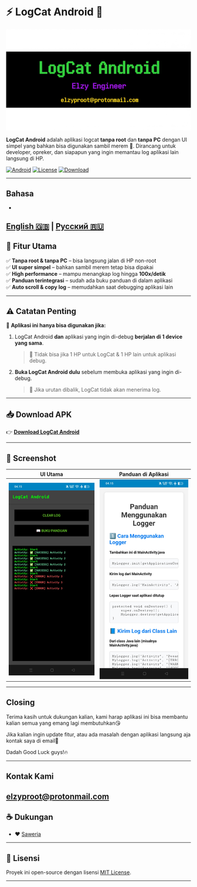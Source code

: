 # ⚡ LogCat Android 📱
![LogCat Android Banner](screenshots/banner.png)

**LogCat Android** adalah aplikasi logcat **tanpa root** dan **tanpa PC** dengan UI simpel yang bahkan bisa digunakan sambil merem 👀. Dirancang untuk developer, opreker, dan siapapun yang ingin memantau log aplikasi lain langsung di HP.

[![Android](https://img.shields.io/badge/platform-android-green?logo=android)](https://play.google.com/)
[![License](https://img.shields.io/badge/license-MIT-blue)](LICENSE)
[![Download](https://img.shields.io/badge/Download-APK-brightgreen)](https://github.com/Proot9/LogCat_Android_NonRoot/releases/tag/v1.1)

---
## Bahasa
*
[English 🇬🇧](README_EN.md) | [Русский 🇷🇺](README_RU.md)
---
## 🚀 Fitur Utama
✅ **Tanpa root & tanpa PC** – bisa langsung jalan di HP non-root  
✅ **UI super simpel** – bahkan sambil merem tetap bisa dipakai  
✅ **High performance** – mampu menangkap log hingga **100x/detik**  
✅ **Panduan terintegrasi** – sudah ada buku panduan di dalam aplikasi  
✅ **Auto scroll & copy log** – memudahkan saat debugging aplikasi lain  

---

## ⚠️ **Catatan Penting**
📱 **Aplikasi ini hanya bisa digunakan jika:**
1. LogCat Android **dan** aplikasi yang ingin di-debug **berjalan di 1 device yang sama**.  
   > 🚫 Tidak bisa jika 1 HP untuk LogCat & 1 HP lain untuk aplikasi debug.  

2. **Buka LogCat Android dulu** sebelum membuka aplikasi yang ingin di-debug.  
   > 🚫 Jika urutan dibalik, LogCat tidak akan menerima log.  

---

## 📥 Download APK
👉 [**Download LogCat Android**](https://github.com/Proot9/LogCat_Android_NonRoot/releases/)  

---

## 📸 Screenshot
| UI Utama                | Panduan di Aplikasi       |
|-------------------------|----------------------------|
| ![Screenshot1](screenshots/screen1.jpg) | ![Screenshot2](screenshots/screen2.jpg) |

---

## Closing
Terima kasih untuk dukungan kalian, kami harap aplikasi ini bisa membantu kalian semua yang emang lagi membutuhkan😘

Jika kalian ingin update fitur, atau ada masalah dengan aplikasi langsung aja kontak saya di email📩

Dadah Good Luck guys!🔥

---
## Kontak Kami
elzyproot@protonmail.com
---
## ☕ Dukungan
- ❤️ [Saweria](https://saweria.co/elzy01engineer) 
---

## 📜 Lisensi
Proyek ini open-source dengan lisensi [MIT License](LICENSE).

---
